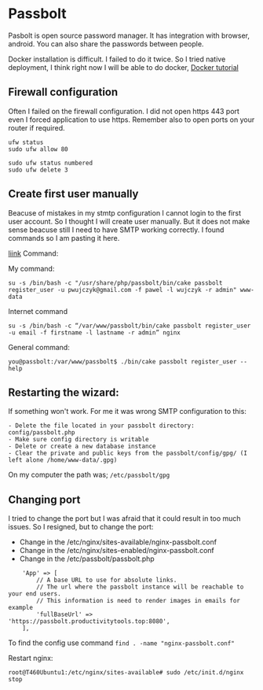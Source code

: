 # Passbolt

Pasbolt is open source password manager. It has integration with browser, android. You can also share the passwords between people.

<!--more-->

Docker installation is difficult. I failed to do it twice. So I tried native deployment, I think right now I will be able to do docker, 
[Docker tutorial](https://www.passbolt.com/docs/hosting/install/ce/ubuntu/)


## Firewall configuration

Often I failed on the firewall configuration. I did not open https 443 port even I forced application to use https. Remember also to open ports on your router if required.

```
ufw status  
sudo ufw allow 80

sudo ufw status numbered
sudo ufw delete 3
```

## Create first user manually 

Beacuse of mistakes in my stmtp configuration I cannot login to the first user account. So I thought I will create user manually. But it does not make sense beacuse still I need to have SMTP working correctly. I found commands so I am pasting it here.

[liink](https://community.passbolt.com/t/how-to-create-a-user-manually-in-cli/2118)
Command:

My command:
```
su -s /bin/bash -c "/usr/share/php/passbolt/bin/cake passbolt register_user -u pwujczyk@gmail.com -f pawel -l wujczyk -r admin" www-data
```
Internet command


```
su -s /bin/bash -c “/var/www/passbolt/bin/cake passbolt register_user -u email -f firstname -l lastname -r admin” nginx
```

General command:
```
you@passbolt:/var/www/passbolt$ ./bin/cake passbolt register_user --help
```


## Restarting the wizard:

If something won't work. For me it was wrong SMTP configuration to this:

```
- Delete the file located in your passbolt directory: config/passbolt.php
- Make sure config directory is writable
- Delete or create a new database instance
- Clear the private and public keys from the passbolt/config/gpg/ (I left alone /home/www-data/.gpg)

```
On my computer the path was;  ```/etc/passbolt/gpg```


##  Changing port
I tried to change the port but I was afraid that it could result in too much issues. So I resigned, but to change the port:

- Change in the /etc/nginx/sites-available/nginx-passbolt.conf
- Change in the /etc/nginx/sites-enabled/nginx-passbolt.conf
- Change in the /etc/passbolt/passbolt.php 

```
    'App' => [
        // A base URL to use for absolute links.
        // The url where the passbolt instance will be reachable to your end users.
        // This information is need to render images in emails for example
        'fullBaseUrl' => 'https://passbolt.productivitytools.top:8080',
    ],
```    

To find the config use command ```find . -name "nginx-passbolt.conf"``` 
    
Restart nginx:
```    
root@T460Ubuntu1:/etc/nginx/sites-available# sudo /etc/init.d/nginx stop
```